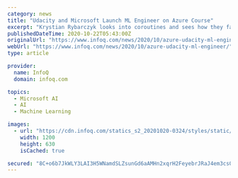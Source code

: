 ```yaml
---
category: news
title: "Udacity and Microsoft Launch ML Engineer on Azure Course"
excerpt: "Krystian Rybarczyk looks into coroutines and sees how they facilitate asynchronous programming, discussing flows and how they make writing reactive code simpler. In this podcast, Alois Reitbauer ..."
publishedDateTime: 2020-10-22T05:43:00Z
originalUrl: "https://www.infoq.com/news/2020/10/azure-udacity-ml-engineer/"
webUrl: "https://www.infoq.com/news/2020/10/azure-udacity-ml-engineer/"
type: article

provider:
  name: InfoQ
  domain: infoq.com

topics:
  - Microsoft AI
  - AI
  - Machine Learning

images:
  - url: "https://cdn.infoq.com/statics_s2_20201020-0324/styles/static/images/logo/logo-big.jpg"
    width: 1200
    height: 630
    isCached: true

secured: "8C+o6b7JkWLY3LAI3H5WNamdSLZsunGd6aAMHn2xqrH2FeyebrJRaJ4em3csOTn/imIRxGeIZi4d6mxhEU9n0U2ZaZmoeiV+OHTpGw8dslEDo6I1+UHguhNdf6QqNhgr80gNL6acZgQyL0Tx0sPkWW6MtC8zW3oXE6Xnqa39GcAWH5kMHXwBoREo9AdDhWS/afWJgKpdeZXlkLhxLslfNheDkPgt3Y0tP5BPM5GdtE3I828rXHYqbP3mrbxtCgbVfnrcshFiuQM6gXOFehzlY3hibyhjdkiG/Gw8xkTZ9PJxVRFeQoyKwexvljDUBqs5RUCSnHnYwcd6pUR641/3s0lZ2eewywOFpjBc2aME+qE=;FODMQDpd6WlZ2zXN4uk2bQ=="
---
```


